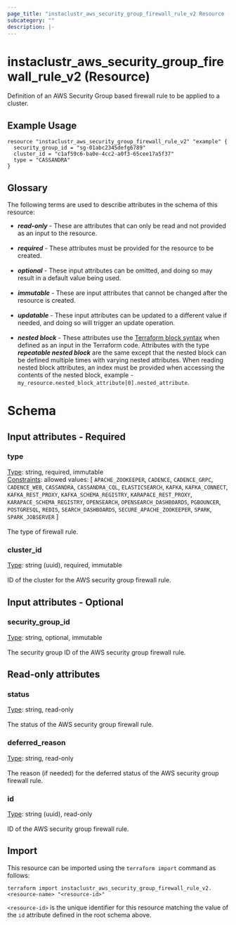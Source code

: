 ```yaml
---
page_title: "instaclustr_aws_security_group_firewall_rule_v2 Resource - terraform-provider-instaclustr"
subcategory: ""
description: |-
---
```


# instaclustr_aws_security_group_firewall_rule_v2 (Resource)
Definition of an AWS Security Group based firewall rule to be applied to a cluster.
## Example Usage
```
resource "instaclustr_aws_security_group_firewall_rule_v2" "example" {
  security_group_id = "sg-01abc2345defg6789"
  cluster_id = "c1af59c6-ba0e-4cc2-a0f3-65cee17a5f37"
  type = "CASSANDRA"
}
```
## Glossary
The following terms are used to describe attributes in the schema of this resource:
- **_read-only_** - These are attributes that can only be read and not provided as an input to the resource.<br><br>
- **_required_** - These attributes must be provided for the resource to be created.<br><br>
- **_optional_** - These input attributes can be omitted, and doing so may result in a default value being used.<br><br>
- **_immutable_** - These are input attributes that cannot be changed after the resource is created.<br><br>
- **_updatable_** - These input attributes can be updated to a different value if needed, and doing so will trigger an update operation.<br><br>
- **_nested block_** - These attributes use the [Terraform block syntax](https://www.terraform.io/language/attr-as-blocks) when defined as an input in the Terraform code. Attributes with the type **_repeatable nested block_** are the same except that the nested block can be defined multiple times with varying nested attributes. When reading nested block attributes, an index must be provided when accessing the contents of the nested block, example - `my_resource.nested_block_attribute[0].nested_attribute`.
# Schema
## Input attributes - Required
### type<br>
<ins>Type</ins>: string, required, immutable<br>
<ins>Constraints</ins>: allowed values: [ `APACHE_ZOOKEEPER`, `CADENCE`, `CADENCE_GRPC`, `CADENCE_WEB`, `CASSANDRA`, `CASSANDRA_CQL`, `ELASTICSEARCH`, `KAFKA`, `KAFKA_CONNECT`, `KAFKA_REST_PROXY`, `KAFKA_SCHEMA_REGISTRY`, `KARAPACE_REST_PROXY`, `KARAPACE_SCHEMA_REGISTRY`, `OPENSEARCH`, `OPENSEARCH_DASHBOARDS`, `PGBOUNCER`, `POSTGRESQL`, `REDIS`, `SEARCH_DASHBOARDS`, `SECURE_APACHE_ZOOKEEPER`, `SPARK`, `SPARK_JOBSERVER` ]<br><br>The type of firewall rule.
### cluster_id<br>
<ins>Type</ins>: string (uuid), required, immutable<br>
<br>ID of the cluster for the AWS security group firewall rule.
## Input attributes - Optional
### security_group_id<br>
<ins>Type</ins>: string, optional, immutable<br>
<br>The security group ID of the AWS security group firewall rule.
## Read-only attributes
### status<br>
<ins>Type</ins>: string, read-only<br>
<br>The status of the AWS security group firewall rule.
### deferred_reason<br>
<ins>Type</ins>: string, read-only<br>
<br>The reason (if needed) for the deferred status of the AWS security group firewall rule.
### id<br>
<ins>Type</ins>: string (uuid), read-only<br>
<br>ID of the AWS security group firewall rule.
## Import
This resource can be imported using the `terraform import` command as follows:
```
terraform import instaclustr_aws_security_group_firewall_rule_v2.<resource-name> "<resource-id>"
```
`<resource-id>` is the unique identifier for this resource matching the value of the `id` attribute defined in the root schema above.
